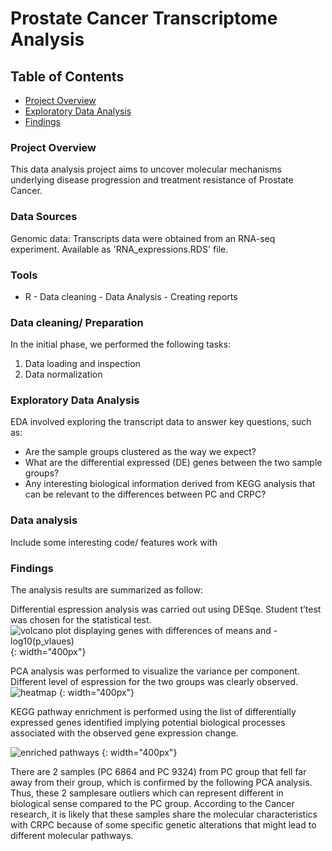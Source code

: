 # Prostate Cancer Transcriptome Analysis

## Table of Contents
- [Project Overview](#project-overview)
- [Exploratory Data Analysis](#exploratory-data-analysis)
- [Findings](#findings)

### Project Overview
This data analysis project aims to uncover molecular mechanisms underlying disease progression and treatment 
resistance of Prostate Cancer.

### Data Sources

Genomic data:  Transcripts data were obtained from an RNA-seq experiment. Available as 'RNA_expressions.RDS' file.

### Tools

- R - Data cleaning - Data Analysis - Creating reports

### Data cleaning/ Preparation

In the initial phase, we performed the following tasks:
1. Data loading and inspection
2. Data normalization

### Exploratory Data Analysis

EDA involved exploring the transcript data to answer key questions, such as:

- Are the sample groups clustered as the way we expect?
- What are the differential expressed (DE) genes between the two sample groups?
- Any interesting biological information derived from KEGG analysis that can be relevant to 
 the differences between PC and CRPC?

### Data analysis

Include some interesting code/ features work with

### Findings

The analysis results are summarized as follow:

Differential espression analysis was carried out using DESqe. Student t’test was chosen for the statistical
 test.
![volcano plot displaying genes with differences of means and -log10(p_vlaues)](https://github.com/chinguyen19/Bioinformatics-projects/assets/66997827/09b32518-6940-43a7-aeb5-7c1539f8887e) {: width="400px"}

PCA analysis was performed to visualize the variance per component. Different level of espression for the two groups was clearly observed. 
![heatmap](https://github.com/chinguyen19/Bioinformatics-projects/assets/66997827/767a7076-7397-4fb3-99ae-de200d4a85f2) {: width="400px"}

 KEGG pathway enrichment is performed using the list of differentially expressed genes identified implying potential biological processes
 associated with the observed gene expression change. 
 
![enriched pathways](https://github.com/chinguyen19/Bioinformatics-projects/assets/66997827/a41f7091-60a7-4b47-92eb-a01475de51d0) {: width="400px"}

There are 2 samples (PC 6864 and PC 9324) from PC group that fell far away from their group, which is confirmed by the following PCA analysis. Thus, these 2 samplesare outliers which can represent different in biological sense compared to the PC group. According to the Cancer research, it is likely that these samples share the molecular characteristics with CRPC because of some specific genetic alterations that might lead to different molecular pathways.
